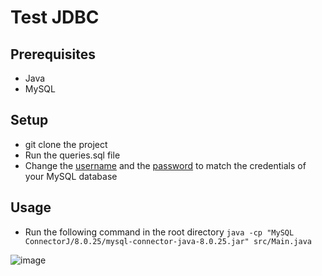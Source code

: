 # Test JDBC

## Prerequisites
- Java
- MySQL

## Setup
- git clone the project
- Run the queries.sql file
- Change the [username](https://github.com/antoine-cherfane/test-jdbc/blob/master/src/Main.java#L8) and the [password](https://github.com/antoine-cherfane/test-jdbc/blob/master/src/Main.java#L9) to match the credentials of your MySQL database

## Usage
- Run the following command in the root directory `java -cp "MySQL ConnectorJ/8.0.25/mysql-connector-java-8.0.25.jar" src/Main.java`

![image](https://user-images.githubusercontent.com/62336052/215567317-3f1cdaca-6ec7-4ae6-9446-e54ac2e0f664.png)
